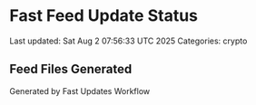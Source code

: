 # Fast Feed Update Status
Last updated: Sat Aug  2 07:56:33 UTC 2025
Categories: crypto

## Feed Files Generated

Generated by Fast Updates Workflow
